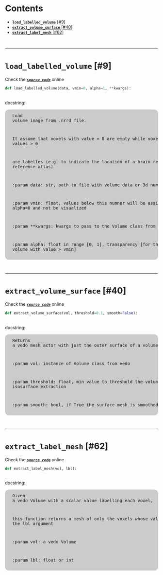 



Contents
========

* [**`load_labelled_volume`** [#9]](#load_labelled_volume-9)
* [**`extract_volume_surface`** [#40]](#extract_volume_surface-40)
* [**`extract_label_mesh`** [#62]](#extract_label_mesh-62)


&nbsp;

--------
# **`load_labelled_volume`** [#9]
  
Check the [***``source code``***](https://github.com/BrancoLab/BrainRender/tree/brainglobeintegration/blob/master/brainrender/Utils/volume.py#L9) online

```python
def load_labelled_volume(data, vmin=0, alpha=1, **kwargs):
```

&nbsp;  
docstring:<pre style="background-color:rgba(0, 0, 0, .2);                     border-radius:12px;                     padding:12px 24px;                     box-shadow: 1px 1px 1px rgba(0, 0, 0, .1)">Load volume image from .nrrd file.

It assume that voxels with value = 0 are empty while voxels with
    values > 0

are labelles (e.g. to indicate the location of a brain region in a
    reference atlas)

:param data: str, path to file with volume data or 3d numpy array

:param vmin: float, values below this numner will be assigned an
    alpha=0 and not be visualized

:param **kwargs: kwargs to pass to the Volume class from vedo

:param alpha: float in range [0, 1], transparency [for the part of
    volume with value > vmin]
</pre>

&nbsp;

--------
# **`extract_volume_surface`** [#40]
  
Check the [***``source code``***](https://github.com/BrancoLab/BrainRender/tree/brainglobeintegration/blob/master/brainrender/Utils/volume.py#L40) online

```python
def extract_volume_surface(vol, threshold=0.1, smooth=False):
```

&nbsp;  
docstring:<pre style="background-color:rgba(0, 0, 0, .2);                     border-radius:12px;                     padding:12px 24px;                     box-shadow: 1px 1px 1px rgba(0, 0, 0, .1)">Returns a vedo mesh actor with just the outer surface of a volume

:param vol: instance of Volume class from vedo

:param threshold: float, min value to threshold the volume for
    isosurface extraction

:param smooth: bool, if True the surface mesh is smoothed
</pre>

&nbsp;

--------
# **`extract_label_mesh`** [#62]
  
Check the [***``source code``***](https://github.com/BrancoLab/BrainRender/tree/brainglobeintegration/blob/master/brainrender/Utils/volume.py#L62) online

```python
def extract_label_mesh(vol, lbl):
```

&nbsp;  
docstring:<pre style="background-color:rgba(0, 0, 0, .2);                     border-radius:12px;                     padding:12px 24px;                     box-shadow: 1px 1px 1px rgba(0, 0, 0, .1)">Given a vedo Volume with a scalar value labelling each voxel,

this function returns a mesh of only the voxels whose value matches
    the lbl argument

:param vol: a vedo Volume

:param lbl: float or int
</pre>